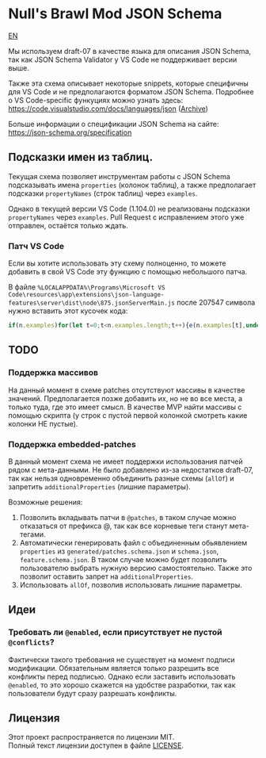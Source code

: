 # Null's Brawl Mod JSON Schema

[EN](./docs/README.en.md)

Мы используем draft-07 в качестве языка для описания JSON Schema, так как JSON Schema Validator у VS Code не поддерживает версии выше.

Также эта схема описывает некоторые snippets, которые специфичны для VS Code и не предполагаются форматом JSON Schema. Подробнее о VS Code-specific функуциях можно узнать здесь: https://code.visualstudio.com/docs/languages/json ([Archive](https://web.archive.org/web/20250914171533/https://code.visualstudio.com/docs/languages/json))

Больше информации о спецификации JSON Schema на сайте: https://json-schema.org/specification

## Подсказки имен из таблиц.

Текущая схема позволяет инструментам работы с JSON Schema подсказывать имена `properties` (колонок таблиц), а также предполагает подсказки `propertyNames` (строк таблиц) через `examples`. 

Однако в текущей версии VS Code (1.104.0) не реализованы подсказки `propertyNames` через `examples`. Pull Request с исправлением этого уже отправлен, остаётся только ждать.

### Патч VS Code

Если вы хотите использовать эту схему полноценно, то можете добавить в свой VS Code эту функцию с помощью небольшого патча.

В файле `%LOCALAPPDATA%\Programs\Microsoft VS Code\resources\app\extensions\json-language-features\server\dist\node\875.jsonServerMain.js` после 207547 символа нужно вставить этот кусочек кода:
```js
if(n.examples)for(let t=0;t<n.examples.length;t++){e(n.examples[t],undefined,undefined,undefined)};
```

## TODO

### Поддержка массивов

На данный момент в схеме patches отсутствуют массивы в качестве значений. Предполагается позже добавить их, но не во все места, а только туда, где это имеет смысл. В качестве MVP найти массивы с помощью скрипта (у строк с пустой первой колонкой смотреть какие колонки НЕ пустые).

### Поддержка embedded-patches

В данный момент схема не имеет поддержки использования патчей рядом с мета-данными. Не было добавлено из-за недостатков draft-07, так как нельзя одновременно объединить разные схемы (`allOf`) и запретить `additionalProperties` (лишние параметры).

Возможные решения:

1) Позволить вкладывать патчи в `@patches`, в таком случае можно отказаться от префикса @, так как все корневые теги станут мета-тегами.
2) Автоматически генерировать файл с объединенным обьявлением `properties` из `generated/patches.schema.json` и `schema.json`, `feature.schema.json`. В таком случае можно будет позволить пользователю выбрать нужную версию самостоятельно. Также это позволит оставить запрет на `additionalProperties`.
3) Использовать `allOf`, позволив использовать лишние параметры.

## Идеи

### Требовать ли `@enabled`, если присутствует не пустой `@conflicts`?

Фактически такого требования не существует на момент подписи модификации. Обязательным является только разрешить все конфликты перед подписью. Однако если заставить использовать `@enabled`, то это хорошо скажется на удобстве разработки, так как пользователи будут сразу разрешать конфликты. 

## Лицензия

Этот проект распространяется по лицензии MIT.  
Полный текст лицензии доступен в файле [LICENSE](./LICENSE).
